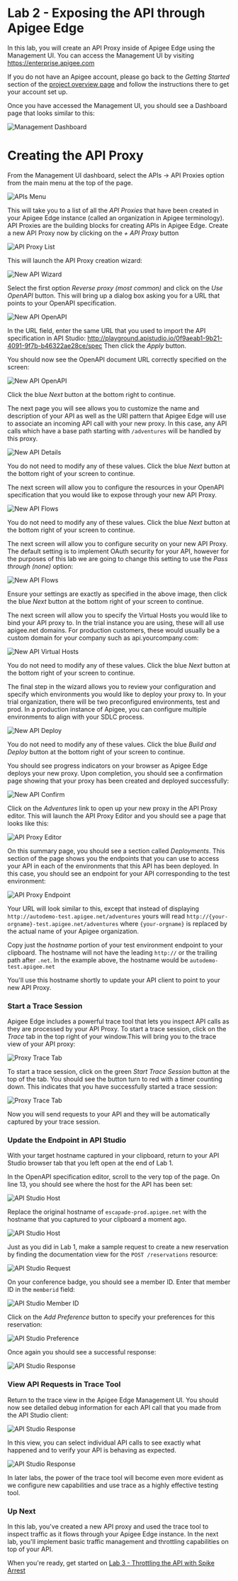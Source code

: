 # Lab 2 - Exposing the API through Apigee Edge

In this lab, you will create an API Proxy inside of Apigee Edge using the Management UI. You can access the Management UI by visiting <a href="https://enterprise.apigee.com" target="_blank">https://enterprise.apigee.com</a>

If you do not have an Apigee account, please go back to the *Getting Started* section of the [project overview page](README.md) and follow the instructions there to get your account set up.

Once you have accessed the Management UI, you should see a Dashboard page that looks similar to this:

![Management Dashboard](images/management-ui.png)

# Creating the API Proxy

From the Management UI dashboard, select the APIs -> API Proxies option from the main menu at the top of the page. 

![APIs Menu](images/apis-menu.png)

This will take you to a list of all the *API Proxies* that have been created in your Apigee Edge instance (called an organization in Apigee terminology). API Proxies are the building blocks for creating APIs in Apigee Edge. Create a new API Proxy now by clicking on the *+ API Proxy* button 

![API Proxy List](images/proxies-list.png)

This will launch the API Proxy creation wizard:

![New API Wizard](images/proxy-wizard.png)

Select the first option *Reverse proxy (most common)* and click on the *Use OpenAPI* button. This will bring up a dialog box asking you for a URL that points to your OpenAPI specification. 

![New API OpenAPI](images/proxy-openapi.png)

In the URL field, enter the same URL that you used to import the API specification in API Studio: <a href="http://playground.apistudio.io/0f9aeab1-9b21-4091-9f7b-b46322ae28ce/spec" target="_blank">http://playground.apistudio.io/0f9aeab1-9b21-4091-9f7b-b46322ae28ce/spec</a> Then click the *Apply* button.

You should now see the OpenAPI document URL correctly specified on the screen:

![New API OpenAPI](images/api-proxy-after-openapi.png)

Click the blue *Next* button at the bottom right to continue.

The next page you will see allows you to customize the name and description of your API as well as the URI pattern that Apigee Edge will use to associate an incoming API call with your new proxy. In this case, any API calls which have a base path starting with `/adventures` will be handled by this proxy. 

![New API Details](images/proxy-details.png)

You do not need to modify any of these values. Click the blue *Next* button at the bottom right of your screen to continue.

The next screen will allow you to configure the resources in your OpenAPI specification that you would like to expose through your new API Proxy.

![New API Flows](images/proxy-flows.png)

You do not need to modify any of these values. Click the blue *Next* button at the bottom right of your screen to continue.

The next screen will allow you to configure security on your new API Proxy. The default setting is to implement OAuth security for your API, however for the purposes of this lab we are going to change this setting to use the *Pass through (none)* option:

![New API Flows](images/proxy-security.png)

Ensure your settings are exactly as specified in the above image, then click the blue *Next* button at the bottom right of your screen to continue.

The next screen will allow you to specify the Virtual Hosts you would like to bind your API proxy to. In the trial instance you are using, these will all use apigee.net domains. For production customers, these would usually be a custom domain for your company such as api.yourcompany.com:

![New API Virtual Hosts](images/proxy-virtualhosts.png)

You do not need to modify any of these values. Click the blue *Next* button at the bottom right of your screen to continue.

The final step in the wizard allows you to review your configuration and specify which environments you would like to deploy your proxy to. In your trial organization, there will be two preconfigured environments, test and prod. In a production instance of Apigee, you can configure multiple environments to align with your SDLC process.

![New API Deploy](images/proxy-deploy.png)

You do not need to modify any of these values. Click the blue *Build and Deploy* button at the bottom right of your screen to continue.

You should see progress indicators on your browser as Apigee Edge deploys your new proxy. Upon completion, you should see a confirmation page showing that your proxy has been created and deployed successfully:

![New API Confirm](images/proxy-confirm.png)

Click on the *Adventures* link to open up your new proxy in the API Proxy editor. This will launch the API Proxy Editor and you should see a page that looks like this:

![API Proxy Editor](images/proxy-editor-summary.png)

On this summary page, you should see a section called *Deployments*. This section of the page shows you the endpoints that you can use to access your API in each of the environments that this API has been deployed. In this case, you should see an endpoint for your API corresponding to the test environment:

![API Proxy Endpoint](images/proxy-test-endpoint.png)

Your URL will look similar to this, except that instead of displaying `http://autodemo-test.apigee.net/adventures` yours will read `http://{your-orgname}-test.apigee.net/adventures` where `{your-orgname}` is replaced by the actual name of your Apigee organization. 

Copy just the *hostname* portion of your test environment endpoint to your clipboard. The hostname will not have the leading `http://` or the trailing path after `.net`. In the example above, the hostname would be `autodemo-test.apigee.net`

You'll use this hostname shortly to update your API client to point to your new API Proxy.

### Start a Trace Session

Apigee Edge includes a powerful trace tool that lets you inspect API calls as they are processed by your API Proxy. To start a trace session, click on the *Trace* tab in the top right of your window.This will bring you to the trace view of your API proxy:

![Proxy Trace Tab](images/proxy-trace-view.png) 

To start a trace session, click on the green *Start Trace Session* button at the top of the tab. You should see the button turn to red with a timer counting down. This indicates that you have successfully started a trace session:

![Proxy Trace Tab](images/trace-started.png) 

Now you will send requests to your API and they will be automatically captured by your trace session.

### Update the Endpoint in API Studio

With your target hostname captured in your clipboard, return to your API Studio browser tab that you left open at the end of Lab 1. 

In the OpenAPI specification editor, scroll to the very top of the page. On line 13, you should see where the host for the API has been set:

![API Studio Host](images/apistudio-original-host.png)

Replace the original hostname of `escapade-prod.apigee.net` with the hostname that you captured to your clipboard a moment ago.

![API Studio Host](images/apistudio-new-hostname.png)

Just as you did in Lab 1, make a sample request to create a new reservation by finding the documentation view for the `POST /reservations` resource:

![API Studio Request](images/apistudio-request.png)

On your conference badge, you should see a member ID. Enter that member ID in the `memberid` field:

![API Studio Member ID](images/apistudio-memberid.png)

Click on the *Add Preference* button to specify your preferences for this reservation:

![API Studio Preference](images/apistudio-prefs.png)

Once again you should see a successful response:

![API Studio Response](images/apistudio-response.png)

### View API Requests in Trace Tool

Return to the trace view in the Apigee Edge Management UI. You should now see detailed debug information for each API call that you made from the API Studio client:

![API Studio Response](images/trace-activity.png)

In this view, you can select individual API calls to see exactly what happened and to verify your API is behaving as expected. 

![API Studio Response](images/trace-calls.png)

In later labs, the power of the trace tool will become even more evident as we configure new capabilities and use trace as a highly effective testing tool.

### Up Next

In this lab, you've created a new API proxy and used the trace tool to inspect traffic as it flows through your Apigee Edge instance. In the next lab, you'll implement basic traffic management and throttling capabilities on top of your API.

When you're ready, get started on [Lab 3 - Throttling the API with Spike Arrest](lab3.md) 









